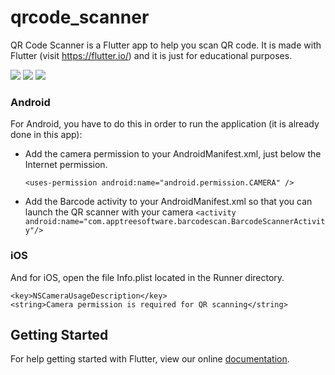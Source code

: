 # qrcode_scanner

QR Code Scanner is a Flutter app to help you scan QR code. It is made with Flutter (visit https://flutter.io/) and it is just for educational purposes.


<img src="http://i66.tinypic.com/5ut8j.jpg">

<img src="http://i64.tinypic.com/2uo1ezs.jpg">

<img src="http://i67.tinypic.com/2z569kz.jpg">


### Android

For Android, you have to do this in order to run the application (it is already done in this app):

* Add the camera permission to your AndroidManifest.xml, just below the Internet permission.

  `<uses-permission android:name="android.permission.CAMERA" />`

* Add the Barcode activity to your AndroidManifest.xml so that you can launch the QR scanner with your camera
  `<activity android:name="com.apptreesoftware.barcodescan.BarcodeScannerActivity"/>`

### iOS

And for iOS, open the file Info.plist located in the Runner directory.

    <key>NSCameraUsageDescription</key>
    <string>Camera permission is required for QR scanning</string>

## Getting Started

For help getting started with Flutter, view our online
[documentation](https://flutter.io/).
